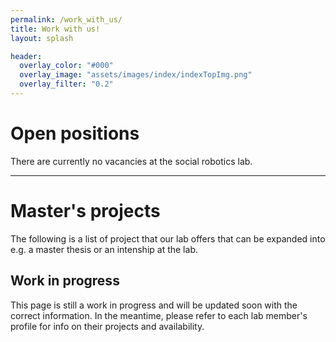 ```yaml
---
permalink: /work_with_us/
title: Work with us!
layout: splash

header: 
  overlay_color: "#000"
  overlay_image: "assets/images/index/indexTopImg.png"
  overlay_filter: "0.2"
---
```


# Open positions
There are currently no vacancies at the social robotics lab.

---

# Master's projects
The following is a list of project that our lab offers that can be expanded into e.g. a master thesis or an intenship at the lab.

## Work in progress

This page is still a work in progress and will be updated soon with the correct information. In the meantime, please refer to each lab member's profile for info on their projects and availability.


<!-- ## Other projects
Additionally, feel free to contact any of the following members if you're intersted in doing a project in their research area. -->

